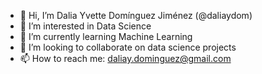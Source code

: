 - 👋 Hi, I’m Dalia Yvette Domínguez Jiménez (@daliaydom)
- 👀 I’m interested in Data Science
- 🌱 I’m currently learning Machine Learning
- 💞️ I’m looking to collaborate on data science projects
- 📫 How to reach me: daliay.dominguez@gmail.com

<!---
daliaydom/daliaydom is a ✨ special ✨ repository because its `README.md` (this file) appears on your GitHub profile.
You can click the Preview link to take a look at your changes.
--->

